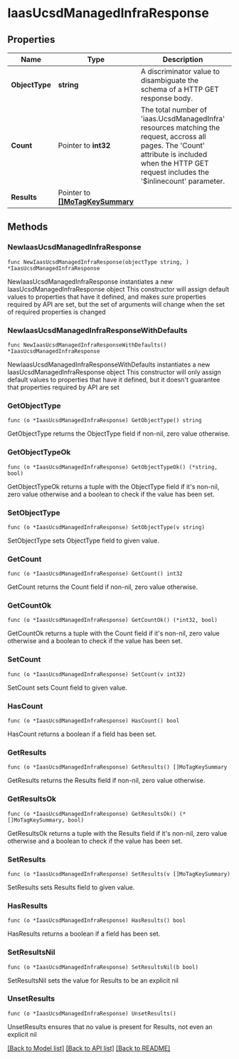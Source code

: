 # IaasUcsdManagedInfraResponse

## Properties

Name | Type | Description | Notes
------------ | ------------- | ------------- | -------------
**ObjectType** | **string** | A discriminator value to disambiguate the schema of a HTTP GET response body. | 
**Count** | Pointer to **int32** | The total number of &#39;iaas.UcsdManagedInfra&#39; resources matching the request, accross all pages. The &#39;Count&#39; attribute is included when the HTTP GET request includes the &#39;$inlinecount&#39; parameter. | [optional] 
**Results** | Pointer to [**[]MoTagKeySummary**](MoTagKeySummary.md) |  | [optional] 

## Methods

### NewIaasUcsdManagedInfraResponse

`func NewIaasUcsdManagedInfraResponse(objectType string, ) *IaasUcsdManagedInfraResponse`

NewIaasUcsdManagedInfraResponse instantiates a new IaasUcsdManagedInfraResponse object
This constructor will assign default values to properties that have it defined,
and makes sure properties required by API are set, but the set of arguments
will change when the set of required properties is changed

### NewIaasUcsdManagedInfraResponseWithDefaults

`func NewIaasUcsdManagedInfraResponseWithDefaults() *IaasUcsdManagedInfraResponse`

NewIaasUcsdManagedInfraResponseWithDefaults instantiates a new IaasUcsdManagedInfraResponse object
This constructor will only assign default values to properties that have it defined,
but it doesn't guarantee that properties required by API are set

### GetObjectType

`func (o *IaasUcsdManagedInfraResponse) GetObjectType() string`

GetObjectType returns the ObjectType field if non-nil, zero value otherwise.

### GetObjectTypeOk

`func (o *IaasUcsdManagedInfraResponse) GetObjectTypeOk() (*string, bool)`

GetObjectTypeOk returns a tuple with the ObjectType field if it's non-nil, zero value otherwise
and a boolean to check if the value has been set.

### SetObjectType

`func (o *IaasUcsdManagedInfraResponse) SetObjectType(v string)`

SetObjectType sets ObjectType field to given value.


### GetCount

`func (o *IaasUcsdManagedInfraResponse) GetCount() int32`

GetCount returns the Count field if non-nil, zero value otherwise.

### GetCountOk

`func (o *IaasUcsdManagedInfraResponse) GetCountOk() (*int32, bool)`

GetCountOk returns a tuple with the Count field if it's non-nil, zero value otherwise
and a boolean to check if the value has been set.

### SetCount

`func (o *IaasUcsdManagedInfraResponse) SetCount(v int32)`

SetCount sets Count field to given value.

### HasCount

`func (o *IaasUcsdManagedInfraResponse) HasCount() bool`

HasCount returns a boolean if a field has been set.

### GetResults

`func (o *IaasUcsdManagedInfraResponse) GetResults() []MoTagKeySummary`

GetResults returns the Results field if non-nil, zero value otherwise.

### GetResultsOk

`func (o *IaasUcsdManagedInfraResponse) GetResultsOk() (*[]MoTagKeySummary, bool)`

GetResultsOk returns a tuple with the Results field if it's non-nil, zero value otherwise
and a boolean to check if the value has been set.

### SetResults

`func (o *IaasUcsdManagedInfraResponse) SetResults(v []MoTagKeySummary)`

SetResults sets Results field to given value.

### HasResults

`func (o *IaasUcsdManagedInfraResponse) HasResults() bool`

HasResults returns a boolean if a field has been set.

### SetResultsNil

`func (o *IaasUcsdManagedInfraResponse) SetResultsNil(b bool)`

 SetResultsNil sets the value for Results to be an explicit nil

### UnsetResults
`func (o *IaasUcsdManagedInfraResponse) UnsetResults()`

UnsetResults ensures that no value is present for Results, not even an explicit nil

[[Back to Model list]](../README.md#documentation-for-models) [[Back to API list]](../README.md#documentation-for-api-endpoints) [[Back to README]](../README.md)


